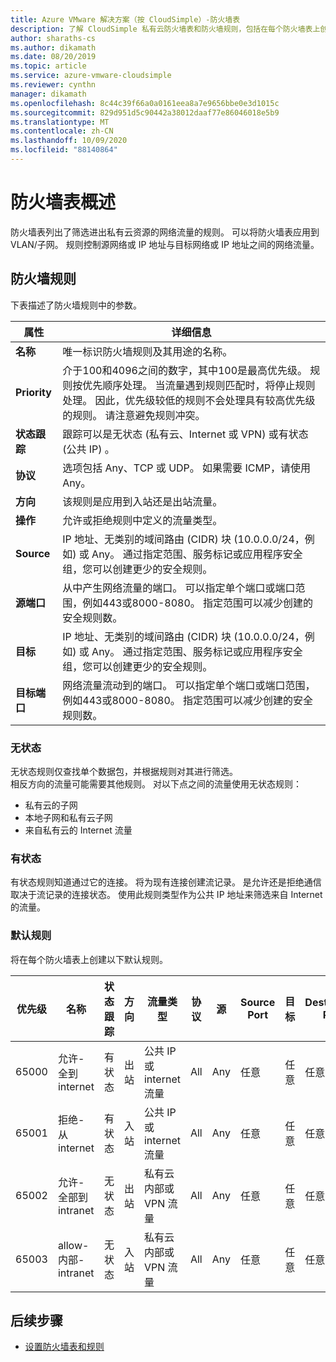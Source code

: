 ```yaml
---
title: Azure VMware 解决方案（按 CloudSimple）-防火墙表
description: 了解 CloudSimple 私有云防火墙表和防火墙规则，包括在每个防火墙表上创建的默认规则。
author: sharaths-cs
ms.author: dikamath
ms.date: 08/20/2019
ms.topic: article
ms.service: azure-vmware-cloudsimple
ms.reviewer: cynthn
manager: dikamath
ms.openlocfilehash: 8c44c39f66a0a0161eea8a7e9656bbe0e3d1015c
ms.sourcegitcommit: 829d951d5c90442a38012daaf77e86046018e5b9
ms.translationtype: MT
ms.contentlocale: zh-CN
ms.lasthandoff: 10/09/2020
ms.locfileid: "88140864"
---
```

# <a name="firewall-tables-overview"></a>防火墙表概述

防火墙表列出了筛选进出私有云资源的网络流量的规则。 可以将防火墙表应用到 VLAN/子网。 规则控制源网络或 IP 地址与目标网络或 IP 地址之间的网络流量。

## <a name="firewall-rules"></a>防火墙规则

下表描述了防火墙规则中的参数。

| 属性 | 详细信息 |
| ---------| --------|
| **名称** | 唯一标识防火墙规则及其用途的名称。 |
| **Priority** | 介于100和4096之间的数字，其中100是最高优先级。 规则按优先顺序处理。 当流量遇到规则匹配时，将停止规则处理。 因此，优先级较低的规则不会处理具有较高优先级的规则。  请注意避免规则冲突。 |
| **状态跟踪** | 跟踪可以是无状态 (私有云、Internet 或 VPN) 或有状态 (公共 IP) 。  |
| **协议** | 选项包括 Any、TCP 或 UDP。 如果需要 ICMP，请使用 Any。 |
| **方向** | 该规则是应用到入站还是出站流量。 |
| **操作** | 允许或拒绝规则中定义的流量类型。 |
| **Source** | IP 地址、无类别的域间路由 (CIDR) 块 (10.0.0.0/24，例如) 或 Any。  通过指定范围、服务标记或应用程序安全组，您可以创建更少的安全规则。 |
| **源端口** | 从中产生网络流量的端口。  可以指定单个端口或端口范围，例如443或8000-8080。 指定范围可以减少创建的安全规则数。 |
| **目标** | IP 地址、无类别的域间路由 (CIDR) 块 (10.0.0.0/24，例如) 或 Any。  通过指定范围、服务标记或应用程序安全组，您可以创建更少的安全规则。  |
| **目标端口** | 网络流量流动到的端口。  可以指定单个端口或端口范围，例如443或8000-8080。 指定范围可以减少创建的安全规则数。|

### <a name="stateless"></a>无状态

无状态规则仅查找单个数据包，并根据规则对其进行筛选。  
相反方向的流量可能需要其他规则。  对以下点之间的流量使用无状态规则：

* 私有云的子网
* 本地子网和私有云子网
* 来自私有云的 Internet 流量

### <a name="stateful"></a>有状态

 有状态规则知道通过它的连接。 将为现有连接创建流记录。 是允许还是拒绝通信取决于流记录的连接状态。  使用此规则类型作为公共 IP 地址来筛选来自 Internet 的流量。

### <a name="default-rules"></a>默认规则

将在每个防火墙表上创建以下默认规则。

|优先级|名称|状态跟踪|方向|流量类型|协议|源|Source Port|目标|Destination Port|操作|
|--------|----|--------------|---------|------------|--------|------|-----------|-----------|----------------|------|
|65000|允许-全到 internet|有状态|出站|公共 IP 或 internet 流量|All|Any|任意|任意|任意|允许|
|65001|拒绝-从 internet|有状态|入站|公共 IP 或 internet 流量|All|Any|任意|任意|任意|拒绝|
|65002|允许-全部到 intranet|无状态|出站|私有云内部或 VPN 流量|All|Any|任意|任意|任意|Allow|
|65003|allow-内部-intranet|无状态|入站|私有云内部或 VPN 流量|All|Any|任意|任意|任意|Allow|

## <a name="next-steps"></a>后续步骤

* [设置防火墙表和规则](firewall.md)
